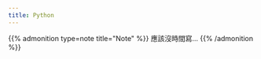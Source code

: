 ```yaml
---
title: Python
---
```


{{% admonition type=note title="Note" %}}
應該沒時間寫...
{{% /admonition %}}
